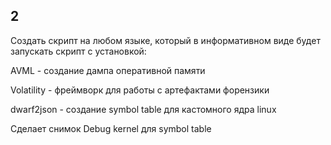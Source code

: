 ## 2

Создать скрипт на любом языке, который в информативном виде будет запускать скрипт с установкой:

AVML - создание дампа оперативной памяти

Volatility - фреймворк для работы с артефактами форензики

dwarf2json - создание symbol table для кастомного ядра linux

Сделает снимок Debug kernel для symbol table
